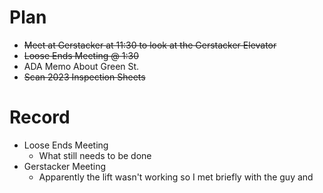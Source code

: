# Plan
- ~~Meet at Gerstacker at 11:30 to look at the Gerstacker Elevator~~
- ~~Loose Ends Meeting @ 1:30~~
- ADA Memo About Green St.
- ~~Scan 2023 Inspection Sheets~~
# Record
- Loose Ends Meeting
	- What still needs to be done
- Gerstacker Meeting
	- Apparently the lift wasn't working so I met briefly with the guy and 
